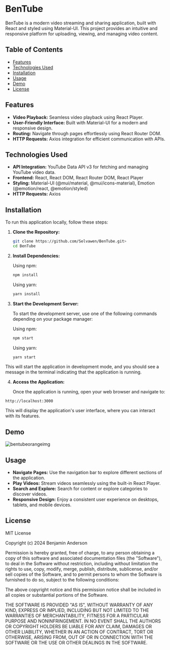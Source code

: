 # BenTube

BenTube is a modern video streaming and sharing application, built with React and styled using Material-UI. This project provides an intuitive and responsive platform for uploading, viewing, and managing video content.

## Table of Contents

- [Features](#features)
- [Technologies Used](#technologies-used)
- [Installation](#installation)
- [Usage](#usage)
- [Demo](#demo)
- [License](#license)

## Features

- **Video Playback:** Seamless video playback using React Player.
- **User-Friendly Interface:** Built with Material-UI for a modern and responsive design.
- **Routing:** Navigate through pages effortlessly using React Router DOM.
- **HTTP Requests:** Axios integration for efficient communication with APIs.

## Technologies Used

- **API Integration:** YouTube Data API v3 for fetching and managing YouTube video data.
- **Frontend:** React, React DOM, React Router DOM, React Player
- **Styling:** Material-UI (@mui/material, @mui/icons-material), Emotion (@emotion/react, @emotion/styled)
- **HTTP Requests:** Axios

## Installation

To run this application locally, follow these steps:

1. **Clone the Repository:**
   ```bash
   git clone https://github.com/Selvawen/BenTube.git>
   cd BenTube
   ```
2. **Install Dependencies:**

   Using npm:
   ```bash
   npm install
   ```
   Using yarn:
   ```bash
   yarn install
   ```
3. **Start the Development Server:**

   To start the development server, use one of the following commands depending on your package manager:

   Using npm:
   ```bash
   npm start
   ```
   Using yarn:
   ```bash
   yarn start
   ```
This will start the application in development mode, and you should see a message in the terminal indicating that the application is running.

4. **Access the Application:**

   Once the application is running, open your web browser and navigate to:
```arduino
http://localhost:3000
```

This will display the application's user interface, where you can interact with its features.

## Demo
![bentubeorangeimg](https://github.com/user-attachments/assets/3b8763d6-c929-4dd4-9640-fc2e167f931a)


## Usage

- **Navigate Pages:** Use the navigation bar to explore different sections of the application.
- **Play Videos:** Stream videos seamlessly using the built-in React Player.
- **Search and Explore:** Search for content or explore categories to discover videos.
- **Responsive Design:** Enjoy a consistent user experience on desktops, tablets, and mobile devices.

## License

MIT License

Copyright (c) 2024 Benjamin Anderson

Permission is hereby granted, free of charge, to any person obtaining a copy of this software and associated documentation files (the "Software"), to deal in the Software without restriction, including without limitation the rights to use, copy, modify, merge, publish, distribute, sublicense, and/or sell copies of the Software, and to permit persons to whom the Software is furnished to do so, subject to the following conditions:

The above copyright notice and this permission notice shall be included in all copies or substantial portions of the Software.

THE SOFTWARE IS PROVIDED "AS IS", WITHOUT WARRANTY OF ANY KIND, EXPRESS OR IMPLIED, INCLUDING BUT NOT LIMITED TO THE WARRANTIES OF MERCHANTABILITY, FITNESS FOR A PARTICULAR PURPOSE AND NONINFRINGEMENT. IN NO EVENT SHALL THE AUTHORS OR COPYRIGHT HOLDERS BE LIABLE FOR ANY CLAIM, DAMAGES OR OTHER LIABILITY, WHETHER IN AN ACTION OF CONTRACT, TORT OR OTHERWISE, ARISING FROM, OUT OF OR IN CONNECTION WITH THE SOFTWARE OR THE USE OR OTHER DEALINGS IN THE SOFTWARE.
